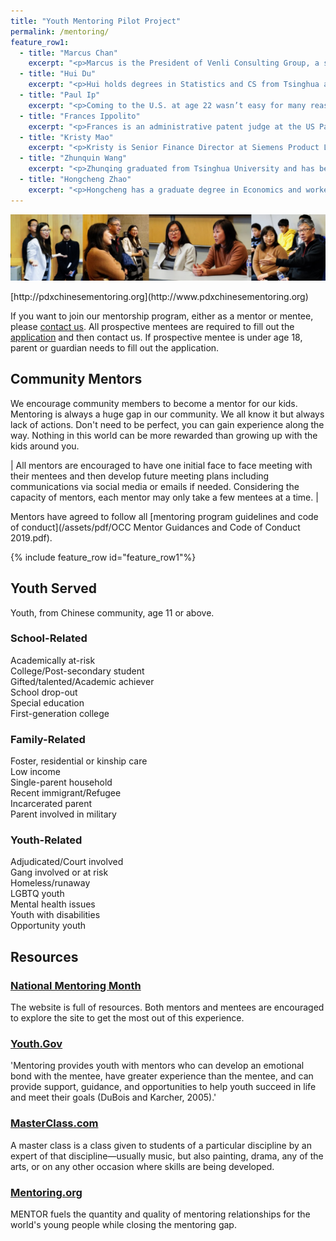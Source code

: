 ```yaml
---
title: "Youth Mentoring Pilot Project"
permalink: /mentoring/
feature_row1:
  - title: "Marcus Chan"
    excerpt: "<p>Marcus is the President of Venli Consulting Group, a sales training firm that has trained thousands internationally. Prior to this, Marcus was a top Director at Cintas Corporation, a $6.8B Fortune 500 company leading a team of 110+ employees. Marcus is passionate about helping others achieve their dreams through impactful mentorship.</p>"
  - title: "Hui Du"
    excerpt: "<p>Hui holds degrees in Statistics and CS from Tsinghua and U-Chicago, having been a data scientist since 1998. She is passionate about education and giving back to her community, including working as volunteer Chinese teacher, serving in PTO board, helping to run NPOs and hosting a large social media group to support local community.</p>"
  - title: "Paul Ip"
    excerpt: "<p>Coming to the U.S. at age 22 wasn’t easy for many reasons.  I graduated in 1982 with a business degree at PSU.  I leveraged my higher education credentials to obtain an entry-level position at HSBC.  Since then, I worked my way up to the Vice President position, managing over a $300 million portfolio in commercial lending until my retirement in 2016.</p>"
  - title: "Frances Ippolito"
    excerpt: "<p>Frances is an administrative patent judge at the US Patent and Trademark Office.  Before her appointment, Frances practiced patent law in private practice.  She has a law degree from UC Davis, a Teaching Certificate (Harvard GSE), and a B.A. in chemistry (Harvard University).  She enjoys volunteering and chasing her two young children.</p>"
  - title: "Kristy Mao"
    excerpt: "<p>Kristy is Senior Finance Director at Siemens Product Lifecycle Management Software Company, who is currently responsible to manage $1B revenue portfolio. Kristy graduated from USC majored in business, and received her MBA from Yale University. Kristy has been actively mentoring early and mid career professionals in the past three years at work.</p>"
  - title: "Zhunquin Wang"
    excerpt: "<p>Zhunqing graduated from Tsinghua University and has been a software developer for Oracle since 1997. He has been coaching world-class robotics teams for over a dozen years. He was also active in a local Boy Scout troop. His passion is to foster the holistic growth of future technology leaders.</p>"
  - title: "Hongcheng Zhao"
    excerpt: "<p>Hongcheng has a graduate degree in Economics and worked in healthcare industry for more than 20 years. He had three years of teaching and mentoring experience in college. He has devoted his time to Chinese community in the last 3 years, including helping develop youth programs.</p>"
---
```

<p><img src="/assets/images/activities/mentorheader.jpg"></p>  
[http://pdxchinesementoring.org](http://www.pdxchinesementoring.org)  

If you want to join our mentorship program, either as a mentor or mentee, please [contact us](http://pdxchinese.org/contact/). All  prospective mentees are required to fill out the [application](https://docs.google.com/forms/d/e/1FAIpQLSdqvee6XxvmWx8VpyCZu_s-o17OdQXv-5CVznpoapuYV3mRqQ/viewform?usp=sf_link) and then contact us.  If prospective mentee is under age 18, parent or guardian needs to fill out the application.

## Community Mentors

We encourage community members to become a mentor for our kids. Mentoring is always a huge gap in our community. We all know it but always lack of actions. Don't need to be perfect, you can gain experience along the way. Nothing in this world can be more rewarded than growing up with the kids around you.

| All mentors are encouraged to have one initial face to face meeting with their mentees and then develop future meeting plans including communications via social media or emails if needed. Considering the capacity of mentors, each mentor may only take a few mentees at a time. |

Mentors have agreed to follow all [mentoring program guidelines and code of conduct](/assets/pdf/OCC Mentor Guidances and Code of Conduct 2019.pdf).

{% include feature_row id="feature_row1"%}

## Youth Served

Youth, from Chinese community, age 11 or above.

### School-Related  
Academically at-risk  
College/Post-secondary student  
Gifted/talented/Academic achiever  
School drop-out  
Special education  
First-generation college  

### Family-Related
Foster, residential or kinship care  
Low income  
Single-parent household  
Recent immigrant/Refugee  
Incarcerated parent  
Parent involved in military  

### Youth-Related  
Adjudicated/Court involved  
Gang involved or at risk  
Homeless/runaway  
LGBTQ youth  
Mental health issues  
Youth with disabilities  
Opportunity youth  

## Resources

### [National Mentoring Month](http://www.mentoring.org/our-work/campaigns/national-mentoring-month/)

The website is full of resources. Both mentors and mentees are encouraged to explore the site to get the most out of this experience.

### [Youth.Gov](https://youth.gov/youth-topics/mentoring/)

'Mentoring provides youth with mentors who can develop an emotional bond with the mentee, have greater experience than the mentee, and can provide support, guidance, and opportunities to help youth succeed in life and meet their goals (DuBois and Karcher, 2005).'

### [MasterClass.com](https://www.masterclass.com/)

A master class is a class given to students of a particular discipline by an expert of that discipline—usually music, but also painting, drama, any of the arts, or on any other occasion where skills are being developed.

### [Mentoring.org](https://www.mentoring.org/)

MENTOR fuels the quantity and quality of mentoring relationships for the world's young people while closing the mentoring gap.
